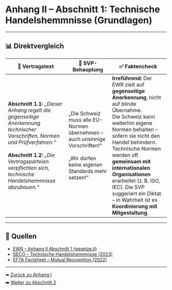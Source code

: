 # Anhang II – Abschnitt 1: Technische Handelshemmnisse (Grundlagen)

---

## 📊 Direktvergleich

| 📜 **Vertragstext** | 🧨 **SVP-Behauptung** | ✅ **Faktencheck** |
|---------------------|-----------------------|--------------------|
| **Abschnitt 1.1:** _„Dieser Anhang regelt die gegenseitige Anerkennung technischer Vorschriften, Normen und Prüfverfahren.“_ <br><br> **Abschnitt 1.2:** _„Die Vertragsparteien verpflichten sich, technische Handelshemmnisse abzubauen.“_ | „Die Schweiz muss alle EU-Normen übernehmen – auch unsinnige Vorschriften!“ <br><br> „Wir dürfen keine eigenen Standards mehr setzen!“ | **Irreführend:** Der EWR zielt auf **gegenseitige Anerkennung**, nicht auf blinde Übernahme. <br> Die Schweiz kann weiterhin eigene Normen behalten – sofern sie nicht den Handel behindern. <br> Technische Normen werden oft **gemeinsam mit internationalen Organisationen** erarbeitet (z. B. ISO, IEC). Die SVP suggeriert ein Diktat – in Wahrheit ist es **Koordinierung mit Mitgestaltung**. |

---

## 🔗 Quellen

- [EWR – Anhang II Abschnitt 1 (gesetze.li)](https://www.gesetze.li/konso/html/1992036#AnhangII)
- [SECO – Technische Handelshemmnisse (2023)](https://www.seco.admin.ch/…)
- [EFTA Factsheet – Mutual Recognition (2022)](https://www.efta.int/eea/policy-areas)

---

⬅️ [Zurück zu Anhang I](../anhang_01/index.md)  
➡️ [Weiter zu Abschnitt 2](abschnitt_02.md)
